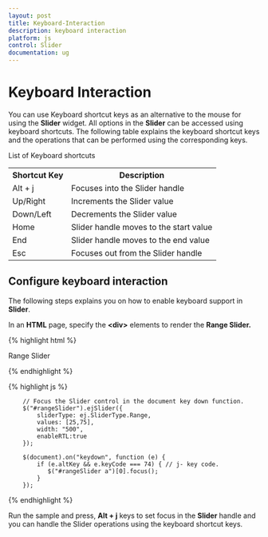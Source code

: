 ```yaml
---
layout: post
title: Keyboard-Interaction
description: keyboard interaction
platform: js
control: Slider
documentation: ug
---
```


# Keyboard Interaction

You can use Keyboard shortcut keys as an alternative to the mouse for using the **Slider** widget. All options in the **Slider** can be accessed using keyboard shortcuts. The following table explains the keyboard shortcut keys and the operations that can be performed using the corresponding keys.

List of Keyboard shortcuts

<table>
<tr>
<th>
Shortcut Key</th><th>
Description</th></tr>
<tr>
<td>
Alt + j	</td><td>
Focuses into the Slider handle</td></tr>
<tr>
<td>
Up/Right</td><td>
Increments the Slider value</td></tr>
<tr>
<td>
Down/Left</td><td>
Decrements the Slider value</td></tr>
<tr>
<td>
Home</td><td>
Slider handle moves to the start value </td></tr>
<tr>
<td>
End</td><td>
Slider handle moves to the end value</td></tr>
<tr>
<td>
Esc</td><td>
Focuses out from the Slider handle</td></tr>
</table>


## Configure keyboard interaction

The following steps explains you on how to enable keyboard support in **Slider**.

In an **HTML** page, specify the **&lt;div&gt;** elements to render the **Range Slider.**



{% highlight html %}

   <div class="txt">Range Slider</div>
   <div id="rangeSlider"></div>

{% endhighlight %}

{% highlight js %}

        // Focus the Slider control in the document key down function.
        $("#rangeSlider").ejSlider({
            sliderType: ej.SliderType.Range,
            values: [25,75],
            width: "500",
            enableRTL:true
        });
        
        $(document).on("keydown", function (e) {
            if (e.altKey && e.keyCode === 74) { // j- key code.
               $("#rangeSlider a")[0].focus();
            }
        });


{% endhighlight %}

Run the sample and press, **Alt + j** keys to set focus in the **Slider** handle and you can handle the Slider operations using the keyboard shortcut keys.

